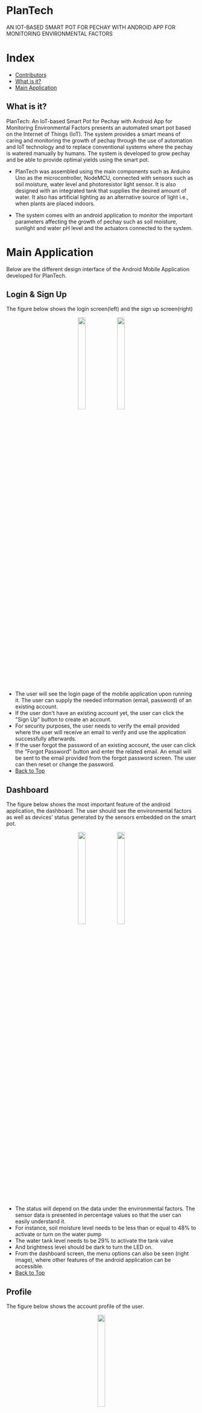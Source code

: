 # PlanTech
AN IOT-BASED SMART POT FOR PECHAY WITH ANDROID APP FOR MONITORING ENVIRONMENTAL FACTORS

# Index
- [Contributors](#contributors)
- [What is it?](#1)
- [Main Application](#main-application)

<a name="1"></a>
## What is it?
PlanTech: An IoT-based Smart Pot for Pechay with Android App for Monitoring
Environmental Factors presents an automated smart pot based on the Internet of Things
(IoT). The system provides a smart means of caring and monitoring the growth of
pechay through the use of automation and IoT technology and to replace conventional
systems where the pechay is watered manually by humans. The system is developed to
grow pechay and be able to provide optimal yields using the smart pot.

- PlanTech was assembled using the main components such as Arduino
Uno as the microcontroller, NodeMCU, connected with sensors such as soil moisture,
water level and photoresistor light sensor. It is also designed with an integrated tank that supplies the desired amount of
water. It also has artificial lighting as an alternative source of light i.e., when plants are
placed indoors.

- The system comes with an android application to monitor the important parameters affecting the growth of pechay such as
soil moisture, sunlight and water pH level and the actuators connected to the system.

# Main Application
Below are the different design interface of the Android Mobile Application developed for PlanTech.
## Login & Sign Up 
The figure below shows the login screen(left) and the sign up screen(right)
<p align="center">
   <img src="https://github.com/Miks29/PlanTech-Mobile-App/blob/30775ca096b80b01e2cc1b392239d94e5443f402/PlanTech_Design/login.png" align=top width=20% height=25%>
   <img src="https://github.com/Miks29/PlanTech-Mobile-App/blob/30775ca096b80b01e2cc1b392239d94e5443f402/PlanTech_Design/sign%20up.png" align=top width=20% height=25%>
</p>

- The user will see the login page of the mobile application upon running it. The user can supply the needed information (email, password) of an existing account.
- If the user don't have an existing account yet, the user can click the "Sign Up" button to create an account. 
- For security purposes, the user needs to verify the email provided where the user will receive an email to verify and use the application successfully afterwards.
- If the user forgot the password of an existing account, the user can click the "Forgot Password" button and enter the related email. An email will be sent to the email provided from the forgot password screen. The user can then reset or change the password.
- [Back to Top](#plantech)

## Dashboard
The figure below shows the most important feature of the android application, the
dashboard. The user should see the environmental factors as well as devices’ status
generated by the sensors embedded on the smart pot.
<p align="center">
   <img src="https://github.com/Miks29/PlanTech-Mobile-App/blob/c507151533ee220c7c80a120c88f891fe2220437/PlanTech_Design/dashboard.png" align=top width=20% height=25%>
   <img src="https://github.com/Miks29/PlanTech-Mobile-App/blob/c507151533ee220c7c80a120c88f891fe2220437/PlanTech_Design/dashboard.menu.png" align=top width=20% height=25%>
</p>

- The status will depend on the data under the environmental factors. The sensor
data is presented in percentage values so that the user can easily understand it. 
- For instance, soil moisture level needs to be less than or equal to 48% to activate or turn on
the water pump
- The water tank level needs to be 29% to activate the tank valve
- And brightness level should be dark to turn the LED on.
- From the dashboard screen, the menu options can also be seen (right image), where other features of the android application can be accessible.
- [Back to Top](#plantech)

## Profile
The figure below shows the account profile of the user.
<p align="center">
   <img src="https://github.com/Miks29/PlanTech-Mobile-App/blob/c507151533ee220c7c80a120c88f891fe2220437/PlanTech_Design/profile.png" align=top width=20% height=25%>
</p>

- The profile screen interface shows the email used by the user to access the application
- It also shows an option for users to enable / disable push notifications about specific environmental factors and status of the device from the application
- The notification should only work when the switch is ON (activated) and should not show any
notification when the switch is OFF (deactivated).
[Back to Top](#plantech)
## Control Settings
The below figure shows the control settings where the user can choose from automated or manual configuration in using PlanTech directly from the Mobile Application
<p align="center">
   <img src="https://github.com/Miks29/PlanTech-Mobile-App/blob/c507151533ee220c7c80a120c88f891fe2220437/PlanTech_Design/control_settings.png" align=top width=20% height=25%>
</p>

- Clicking the switch above (next to "Automated") into ON (activated) will set the Plantech configuration into Automatic Mode where Plantech will operate automatically depending on the environmental status the sensors are detecting to operate the devices(water pump, artificial lights, water valve)
- Clicking the switch into OFF status (deactivated) means the Plantech will operate manually depending on how the user want the devices to operate from the Android Mobile Application.
- [Back to Top](#plantech)
## How to use
The figure below shows the "How to Use" interface from the dashboard menu. It guides the user on how to setup and connect the android mobile application into Plantech
<p align="center">
   <img src="https://github.com/Miks29/PlanTech-Mobile-App/blob/c507151533ee220c7c80a120c88f891fe2220437/PlanTech_Design/setup_guide.png" align=top width=20% height=25%>
</p>

- The interface shows a step-by-step guide for an easy operation on how to use the android mobile application to operate the Plantech Device.
- [Back to Top](#plantech)
## Logout
<p align="center">
   <img src="https://github.com/Miks29/PlanTech-Mobile-App/blob/c507151533ee220c7c80a120c88f891fe2220437/PlanTech_Design/logout.png" align=top width=20% height=25%>
</p>

- The user have an option to log out the account and close the application safely.
- If the user wants to use the mobile application again, the user can just access it by logging in again using the existing account.
- [Back to Top](#plantech)
<a name="contributors"></a>
## PlanTech : AN IOT-BASED SMART POT FOR PECHAY WITH ANDROID APP FOR MONITORING ENVIRONMENTAL FACTORS
By: 
- De Leon, Ruzzel P.
- Magdaraog, Christian Ferl C.
- Mañosca, Mike Renzo T.
- Mata, Linmark D.
- Viaña, Jeanne Erica B

May, 2022

**A Capstone Project presented to The Faculty of College of Engineering, Architecture, and Technology Rizal Technological University City of Mandaluyong.**

- [Back to Top](#plantech)


